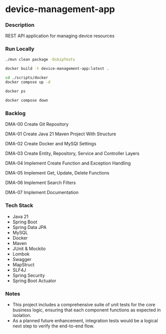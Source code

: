 # device-management-app

### Description 
REST API application for managing device resources

### Run Locally
```bash
./mvn clean package -DskipTests 
```

```bash
docker build -t device-management-app:latest . 
```

```bash
cd ./scripts/docker
docker compose up -d
```

```bash
docker ps
```

```bash
docker compose down
```

### Backlog

DMA-00 Create Git Repository

DMA-01 Create Java 21 Maven Project With Structure

DMA-02 Create Docker and MySQl Settings

DMA-03 Create Entity, Repository, Service and Controller Layers

DMA-04 Implement Create Function and Exception Handling

DMA-05 Implement Get, Update, Delete Functions

DMA-06 Implement Search Filters

DMA-07 Implement Documentation

### Tech Stack
- Java 21
- Spring Boot
- Spring Data JPA
- MySQL
- Docker
- Maven
- JUnit & Mockito
- Lombok
- Swagger
- MapStruct
- SLF4J
- Spring Security
- Spring Boot Actuator

### Notes

- This project includes a comprehensive suite of unit tests for the core business logic, ensuring that each component functions as expected in isolation.
- As a planned future enhancement, integration tests would be a logical next step to verify the end-to-end flow.
